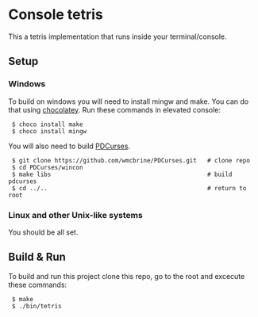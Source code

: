 # Console tetris

This a tetris implementation that runs inside your terminal/console.

## Setup

### Windows

To build on windows you will need to install mingw and make. You can 
do that using [chocolatey](https://chocolatey.org/). Run these commands
in elevated console:

```console
 $ choco install make
 $ choco install mingw
```

You will also need to build [PDCurses](https://github.com/wmcbrine/PDCurses).

```console
 $ git clone https://github.com/wmcbrine/PDCurses.git   # clone repo
 $ cd PDCurses/wincon
 $ make libs                                            # build pdcurses
 $ cd ../..                                             # return to root
```

### Linux and other Unix-like systems

You should be all set.

## Build & Run

To build and run this project clone this repo, go to the root and excecute
these commands:

```console
 $ make
 $ ./bin/tetris
```